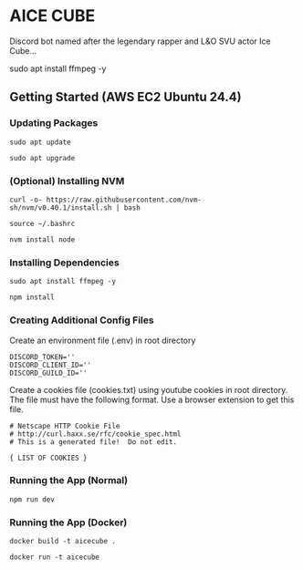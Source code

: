 # AICE CUBE

Discord bot named after the legendary rapper and L&amp;O SVU actor Ice Cube...

sudo apt install ffmpeg -y

## Getting Started (AWS EC2 Ubuntu 24.4)

### Updating Packages

```
sudo apt update
```

```
sudo apt upgrade
```

### (Optional) Installing NVM

```
curl -o- https://raw.githubusercontent.com/nvm-sh/nvm/v0.40.1/install.sh | bash
```

```
source ~/.bashrc
```

```
nvm install node
```

### Installing Dependencies

```
sudo apt install ffmpeg -y
```

```
npm install
```

### Creating Additional Config Files

Create an environment file (.env) in root directory

```
DISCORD_TOKEN=''
DISCORD_CLIENT_ID=''
DISCORD_GUILD_ID=''
```

Create a cookies file (cookies.txt) using youtube cookies in root directory. The file must have the following format. Use a browser extension to get this file.

```
# Netscape HTTP Cookie File
# http://curl.haxx.se/rfc/cookie_spec.html
# This is a generated file!  Do not edit.

{ LIST OF COOKIES }
```

### Running the App (Normal)

```
npm run dev
```

### Running the App (Docker)

```
docker build -t aicecube .
```

```
docker run -t aicecube
```